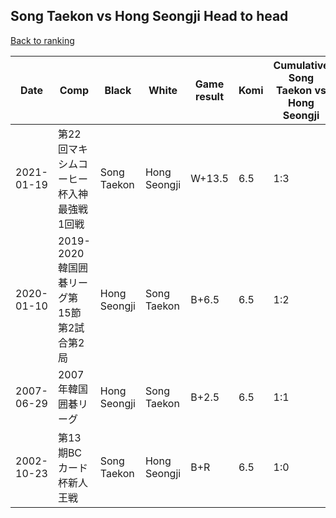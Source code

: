 ## Song Taekon vs Hong Seongji Head to head

[Back to ranking](../../index.md)




| **Date** | **Comp** | **Black** | **White** | **Game result** | **Komi** | **Cumulative Song Taekon vs Hong Seongji** | **Song Taekon streak** | **Hong Seongji streak** | 
| --- | --- | --- | --- | --- | --- | --- | --- | --- |
| 2021-01-19 | 第22回マキシムコーヒー杯入神最強戦1回戦 | Song Taekon | Hong Seongji | W+13.5 | 6.5 | 1:3 | 0 | 3 | 
| 2020-01-10 | 2019-2020韓国囲碁リーグ第15節第2試合第2局 | Hong Seongji | Song Taekon | B+6.5 | 6.5 | 1:2 | 0 | 2 | 
| 2007-06-29 | 2007年韓国囲碁リーグ | Hong Seongji | Song Taekon | B+2.5 | 6.5 | 1:1 | 0 | 1 | 
| 2002-10-23 | 第13期BCカード杯新人王戦 | Song Taekon | Hong Seongji | B+R | 6.5 | 1:0 | 1 | 0 |




